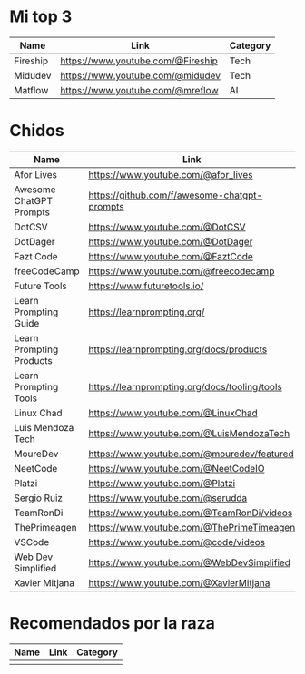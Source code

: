# Mi top 3

| Name     | Link                              | Category |
| -------- | --------------------------------- | -------- |
| Fireship | https://www.youtube.com/@Fireship | Tech     |
| Midudev  | https://www.youtube.com/@midudev  | Tech     |
| Matflow  | https://www.youtube.com/@mreflow  | AI       |

# Chidos

| Name                     | Link                                          | Category |
| ------------------------ | --------------------------------------------- | -------- |
| Afor Lives               | https://www.youtube.com/@afor_lives           | Tech     |
| Awesome ChatGPT Prompts  | https://github.com/f/awesome-chatgpt-prompts  | AI       |
| DotCSV                   | https://www.youtube.com/@DotCSV               | AI       |
| DotDager                 | https://www.youtube.com/@DotDager             | Tech     |
| Fazt Code                | https://www.youtube.com/@FaztCode             | Tech     |
| freeCodeCamp             | https://www.youtube.com/@freecodecamp         | Tech     |
| Future Tools             | https://www.futuretools.io/                   | AI       |
| Learn Prompting Guide    | https://learnprompting.org/                   | AI       |
| Learn Prompting Products | https://learnprompting.org/docs/products      | AI       |
| Learn Prompting Tools    | https://learnprompting.org/docs/tooling/tools | AI       |
| Linux Chad               | https://www.youtube.com/@LinuxChad            | Tech     |
| Luis Mendoza Tech        | https://www.youtube.com/@LuisMendozaTech      | Tech     |
| MoureDev                 | https://www.youtube.com/@mouredev/featured    | Tech     |
| NeetCode                 | https://www.youtube.com/@NeetCodeIO           | Tech     |
| Platzi                   | https://www.youtube.com/@Platzi               | Tech     |
| Sergio Ruiz              | https://www.youtube.com/@serudda              | Tech     |
| TeamRonDi                | https://www.youtube.com/@TeamRonDi/videos     | AI/Canva |
| ThePrimeagen             | https://www.youtube.com/@ThePrimeTimeagen     | Tech     |
| VSCode                   | https://www.youtube.com/@code/videos          | Tech     |
| Web Dev Simplified       | https://www.youtube.com/@WebDevSimplified     | Tech     |
| Xavier Mitjana           | https://www.youtube.com/@XavierMitjana        | Tech     |

# Recomendados por la raza

| Name | Link | Category |
| ---- | ---- | -------- |
|      |      |          |
